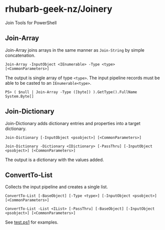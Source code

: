 # rhubarb-geek-nz/Joinery
Join Tools for PowerShell

## Join-Array

Join-Array joins arrays in the same manner as `Join-String` by simple concatenation.

```
Join-Array -InputObject <IEnumerable> -Type <type> [<CommonParameters>]
```

The output is single array of type `<type>`. The input pipeline records must be able to be casted to an `IEnumerable<type>`.

```
PS> ( $null | Join-Array -Type ([byte]) ).GetType().FullName
System.Byte[]
```

## Join-Dictionary

Join-Dictionary adds dictionary entries and properties into a target dictionary.

```
Join-Dictionary [-InputObject <psobject>] [<CommonParameters>]

Join-Dictionary -Dictionary <IDictionary> [-PassThru] [-InputObject <psobject>] [<CommonParameters>]
```

The output is a dictionary with the values added.

## ConvertTo-List

Collects the input pipeline and creates a single list.

```
ConvertTo-List [-BaseObject] [-Type <type>] [-InputObject <psobject>] [<CommonParameters>]

ConvertTo-List -List <IList> [-PassThru] [-BaseObject] [-InputObject <psobject>] [<CommonParameters>]
```

See [test.ps1](test.ps1) for examples.
